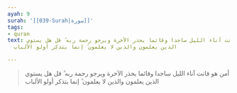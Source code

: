 ```yaml
---
ayah: 9
surah: '[[039-Surah|سورة]]'
tags:
- quran
text: أمن هو قانت آناء الليل ساجدا وقائما يحذر الآخرة ويرجو رحمة ربه ۗ قل هل يستوي
  الذين يعلمون والذين لا يعلمون ۗ إنما يتذكر أولو الألباب

---
```

> أمن هو قانت آناء الليل ساجدا وقائما يحذر الآخرة ويرجو رحمة ربه ۗ قل هل يستوي الذين يعلمون والذين لا يعلمون ۗ إنما يتذكر أولو الألباب

